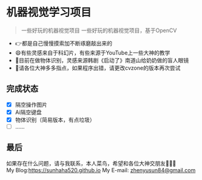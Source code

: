 # 机器视觉学习项目
>一些好玩的机器视觉项目
>一些好玩的机器视觉项目，基于OpenCV
 - 👉都是自己慢慢摸索加不断琢磨敲出来的
 - 😄有些灵感来自于科幻片，有些来源于YouTube上一些大神的教学
 - 🦄目前在做物体识别，灵感来源韩剧《启动了》南道山给奶奶做的盲人眼镜
 - 🐬请各位大神多多指点，如果程序出错，请更改cvzone的版本再次尝试
 
 ## 完成状态
 - [x] 隔空操作图片
 - [x] Ai隔空键盘
 - [x] 物体识别（简易版本，有点垃圾）
 - [ ] ......

## 最后
如果存在什么问题，请与我联系，本人菜鸟，希望和各位大神交朋友🧑‍🤝‍🧑</br>
My Blog:https://sunhaha520.github.io
My E-mail: zhenyusun84@gmail.com
